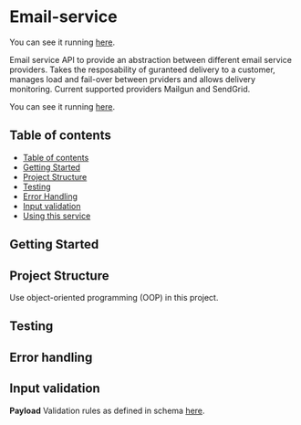 # Email-service
You can see it running [here](https://app.swaggerhub.com/apis/ToliTest/EmailService/1.0.0).

Email service API to provide an abstraction between different email service providers. Takes the resposability of guranteed delivery to a customer, manages load and fail-over between prviders and allows delivery monitoring. Current supported providers Mailgun and SendGrid.  

You can see it running [here](http://XXXXXX.ap-southeast-2.compute.amazonaws.com:8080/).


## Table of contents
  * [Table of contents](#table-of-contents)
  * [Getting Started](#Getting-Started)
  * [Project Structure](#Project-Structure)  
  * [Testing](#testing)
  * [Error Handling](#error-handling)
  * [Input validation](#input-validation)
  * [Using this service](#using-this-service)

## Getting Started
## Project Structure
Use object-oriented programming (OOP) in this project.
## Testing
## Error handling
## Input validation
**Payload**
Validation rules as defined in schema [here](https://app.swaggerhub.com/apis/ToliTest/EmailService/1.0.0).
